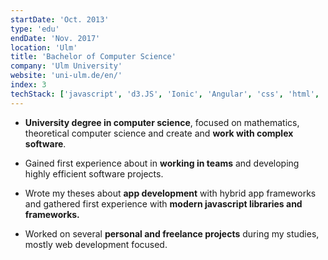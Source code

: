 ```yaml
---
startDate: 'Oct. 2013'
type: 'edu'
endDate: 'Nov. 2017'
location: 'Ulm'
title: 'Bachelor of Computer Science'
company: 'Ulm University'
website: 'uni-ulm.de/en/'
index: 3
techStack: ['javascript', 'd3.JS', 'Ionic', 'Angular', 'css', 'html', 'Jquery', 'Java', 'Python']
---
```


- **University degree in computer science**, focused on mathematics, theoretical computer science and create and **work with complex software**.
- Gained first experience about in **working in teams** and developing highly efficient software projects.

- Wrote my theses about **app development** with hybrid app frameworks and gathered first experience with **modern javascript libraries and frameworks.**
- Worked on several **personal and freelance projects** during my studies, mostly web development focused.
